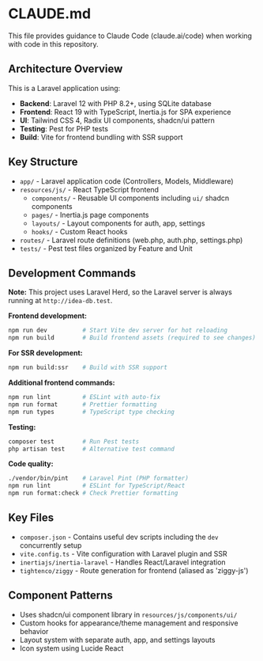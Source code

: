 # CLAUDE.md

This file provides guidance to Claude Code (claude.ai/code) when working with code in this repository.

## Architecture Overview

This is a Laravel application using:

- **Backend**: Laravel 12 with PHP 8.2+, using SQLite database
- **Frontend**: React 19 with TypeScript, Inertia.js for SPA experience
- **UI**: Tailwind CSS 4, Radix UI components, shadcn/ui pattern
- **Testing**: Pest for PHP tests
- **Build**: Vite for frontend bundling with SSR support

## Key Structure

- `app/` - Laravel application code (Controllers, Models, Middleware)
- `resources/js/` - React TypeScript frontend
  - `components/` - Reusable UI components including `ui/` shadcn components
  - `pages/` - Inertia.js page components
  - `layouts/` - Layout components for auth, app, settings
  - `hooks/` - Custom React hooks
- `routes/` - Laravel route definitions (web.php, auth.php, settings.php)
- `tests/` - Pest test files organized by Feature and Unit

## Development Commands

**Note:** This project uses Laravel Herd, so the Laravel server is always running at `http://idea-db.test`.

**Frontend development:**
```bash
npm run dev          # Start Vite dev server for hot reloading
npm run build        # Build frontend assets (required to see changes)
```

**For SSR development:**
```bash
npm run build:ssr    # Build with SSR support
```

**Additional frontend commands:**
```bash
npm run lint         # ESLint with auto-fix
npm run format       # Prettier formatting
npm run types        # TypeScript type checking
```

**Testing:**
```bash
composer test        # Run Pest tests
php artisan test     # Alternative test command
```

**Code quality:**
```bash
./vendor/bin/pint    # Laravel Pint (PHP formatter)
npm run lint         # ESLint for TypeScript/React
npm run format:check # Check Prettier formatting
```

## Key Files

- `composer.json` - Contains useful dev scripts including the `dev` concurrently setup
- `vite.config.ts` - Vite configuration with Laravel plugin and SSR
- `inertiajs/inertia-laravel` - Handles React/Laravel integration
- `tightenco/ziggy` - Route generation for frontend (aliased as 'ziggy-js')

## Component Patterns

- Uses shadcn/ui component library in `resources/js/components/ui/`
- Custom hooks for appearance/theme management and responsive behavior
- Layout system with separate auth, app, and settings layouts
- Icon system using Lucide React
